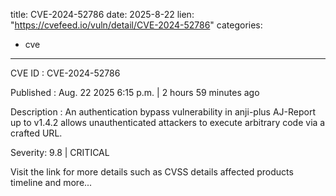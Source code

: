  
title: CVE-2024-52786
date: 2025-8-22
lien: "https://cvefeed.io/vuln/detail/CVE-2024-52786"
categories:
  - cve
---

CVE ID : CVE-2024-52786

Published :  Aug. 22
2025
6:15 p.m. | 2 hours
59 minutes ago

Description : An authentication bypass vulnerability in anji-plus AJ-Report up to v1.4.2 allows unauthenticated attackers to execute arbitrary code via a crafted URL.

Severity: 9.8 | CRITICAL

Visit the link for more details
such as CVSS details
affected products
timeline
and more...
